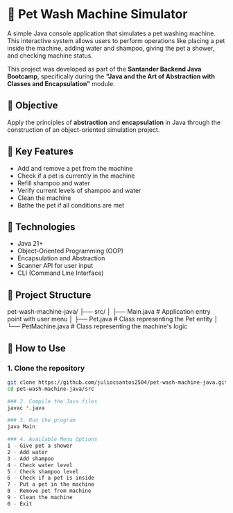 # 🛁 Pet Wash Machine Simulator

A simple Java console application that simulates a pet washing machine. This interactive system allows users to perform operations like placing a pet inside the machine, adding water and shampoo, giving the pet a shower, and checking machine status.

This project was developed as part of the **Santander Backend Java Bootcamp**, specifically during the **"Java and the Art of Abstraction with Classes and Encapsulation"** module.

## 🎯 Objective

Apply the principles of **abstraction** and **encapsulation** in Java through the construction of an object-oriented simulation project.

## 📌 Key Features

- Add and remove a pet from the machine
- Check if a pet is currently in the machine
- Refill shampoo and water
- Verify current levels of shampoo and water
- Clean the machine
- Bathe the pet if all conditions are met

## 🧰 Technologies

- Java 21+
- Object-Oriented Programming (OOP)
- Encapsulation and Abstraction
- Scanner API for user input
- CLI (Command Line Interface)

## 📂 Project Structure
pet-wash-machine-java/
├── src/
│ ├── Main.java # Application entry point with user menu
│ ├── Pet.java # Class representing the Pet entity
│ └── PetMachine.java # Class representing the machine's logic


## 🚀 How to Use

### 1. Clone the repository
```bash
git clone https://github.com/juliocsantos2504/pet-wash-machine-java.git
cd pet-wash-machine-java/src

### 2. Compile the Java files
javac *.java

### 3. Run the program
java Main

### 4. Available Menu Options
1 - Give pet a shower
2 - Add water
3 - Add shampoo
4 - Check water level
5 - Check shampoo level
6 - Check if a pet is inside
7 - Put a pet in the machine
8 - Remove pet from machine
9 - Clean the machine
0 - Exit
